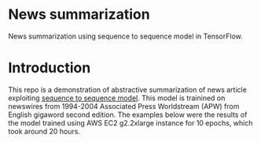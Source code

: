 # News summarization
News summarization using sequence to sequence model in TensorFlow.

# Introduction
This repo is a demonstration of abstractive summarization of news article exploiting [sequence to sequence model](https://www.tensorflow.org/tutorials/seq2seq/). This model is trainined on newswires from 1994-2004 Associated Press Worldstream (APW) from English gigaword second edition. The examples below were the results of the model trained using AWS EC2 g2.2xlarge
instance for 10 epochs, which took around 20 hours. 
